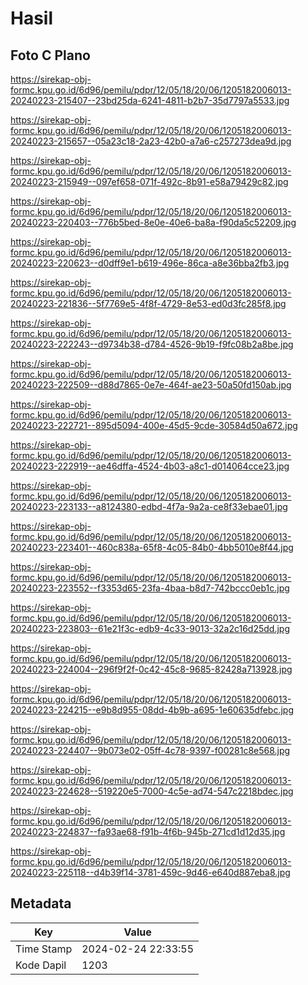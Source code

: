 # Hasil

## Foto C Plano

https://sirekap-obj-formc.kpu.go.id/6d96/pemilu/pdpr/12/05/18/20/06/1205182006013-20240223-215407--23bd25da-6241-4811-b2b7-35d7797a5533.jpg

https://sirekap-obj-formc.kpu.go.id/6d96/pemilu/pdpr/12/05/18/20/06/1205182006013-20240223-215657--05a23c18-2a23-42b0-a7a6-c257273dea9d.jpg

https://sirekap-obj-formc.kpu.go.id/6d96/pemilu/pdpr/12/05/18/20/06/1205182006013-20240223-215949--097ef658-071f-492c-8b91-e58a79429c82.jpg

https://sirekap-obj-formc.kpu.go.id/6d96/pemilu/pdpr/12/05/18/20/06/1205182006013-20240223-220403--776b5bed-8e0e-40e6-ba8a-f90da5c52209.jpg

https://sirekap-obj-formc.kpu.go.id/6d96/pemilu/pdpr/12/05/18/20/06/1205182006013-20240223-220623--d0dff9e1-b619-496e-86ca-a8e36bba2fb3.jpg

https://sirekap-obj-formc.kpu.go.id/6d96/pemilu/pdpr/12/05/18/20/06/1205182006013-20240223-221836--5f7769e5-4f8f-4729-8e53-ed0d3fc285f8.jpg

https://sirekap-obj-formc.kpu.go.id/6d96/pemilu/pdpr/12/05/18/20/06/1205182006013-20240223-222243--d9734b38-d784-4526-9b19-f9fc08b2a8be.jpg

https://sirekap-obj-formc.kpu.go.id/6d96/pemilu/pdpr/12/05/18/20/06/1205182006013-20240223-222509--d88d7865-0e7e-464f-ae23-50a50fd150ab.jpg

https://sirekap-obj-formc.kpu.go.id/6d96/pemilu/pdpr/12/05/18/20/06/1205182006013-20240223-222721--895d5094-400e-45d5-9cde-30584d50a672.jpg

https://sirekap-obj-formc.kpu.go.id/6d96/pemilu/pdpr/12/05/18/20/06/1205182006013-20240223-222919--ae46dffa-4524-4b03-a8c1-d014064cce23.jpg

https://sirekap-obj-formc.kpu.go.id/6d96/pemilu/pdpr/12/05/18/20/06/1205182006013-20240223-223133--a8124380-edbd-4f7a-9a2a-ce8f33ebae01.jpg

https://sirekap-obj-formc.kpu.go.id/6d96/pemilu/pdpr/12/05/18/20/06/1205182006013-20240223-223401--460c838a-65f8-4c05-84b0-4bb5010e8f44.jpg

https://sirekap-obj-formc.kpu.go.id/6d96/pemilu/pdpr/12/05/18/20/06/1205182006013-20240223-223552--f3353d65-23fa-4baa-b8d7-742bccc0eb1c.jpg

https://sirekap-obj-formc.kpu.go.id/6d96/pemilu/pdpr/12/05/18/20/06/1205182006013-20240223-223803--61e21f3c-edb9-4c33-9013-32a2c16d25dd.jpg

https://sirekap-obj-formc.kpu.go.id/6d96/pemilu/pdpr/12/05/18/20/06/1205182006013-20240223-224004--296f9f2f-0c42-45c8-9685-82428a713928.jpg

https://sirekap-obj-formc.kpu.go.id/6d96/pemilu/pdpr/12/05/18/20/06/1205182006013-20240223-224215--e9b8d955-08dd-4b9b-a695-1e60635dfebc.jpg

https://sirekap-obj-formc.kpu.go.id/6d96/pemilu/pdpr/12/05/18/20/06/1205182006013-20240223-224407--9b073e02-05ff-4c78-9397-f00281c8e568.jpg

https://sirekap-obj-formc.kpu.go.id/6d96/pemilu/pdpr/12/05/18/20/06/1205182006013-20240223-224628--519220e5-7000-4c5e-ad74-547c2218bdec.jpg

https://sirekap-obj-formc.kpu.go.id/6d96/pemilu/pdpr/12/05/18/20/06/1205182006013-20240223-224837--fa93ae68-f91b-4f6b-945b-271cd1d12d35.jpg

https://sirekap-obj-formc.kpu.go.id/6d96/pemilu/pdpr/12/05/18/20/06/1205182006013-20240223-225118--d4b39f14-3781-459c-9d46-e640d887eba8.jpg


## Metadata

| Key        | Value               |
| ---------- | ------------------- |
| Time Stamp | 2024-02-24 22:33:55 |
| Kode Dapil | 1203                |



